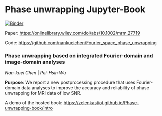 # Phase unwrapping Jupyter-Book

[![Binder](https://mybinder.org/badge_logo.svg)](https://mybinder.org/v2/gh/zelenkastiot/Phase-unwrapping-book/master)


Paper: https://onlinelibrary.wiley.com/doi/abs/10.1002/mrm.27719


Code: https://github.com/nankueichen/Fourier_space_phase_unwrapping

### Phase unwrapping based on integrated Fourier-domain and image-domain analyses
*Nan-kuei Chen* | *Pei-Hsin Wu* <br> 

**Purpose**: We report a new postprocessing procedure that uses Fourier‐domain data analyses to improve the accuracy and reliability of phase unwrapping for MRI data of low SNR.


A demo of the hosted book: https://zelenkastiot.github.io/Phase-unwrapping-book/intro

